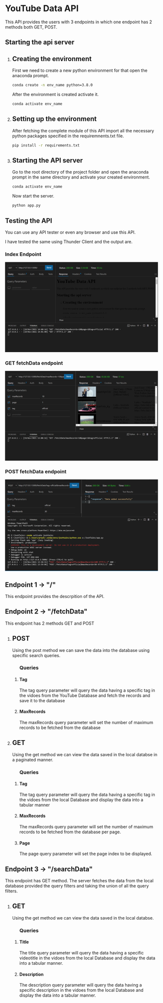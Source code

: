# YouTube Data API
This API provides the users with 3 endpoints in which one endpoint has 2 methods both GET, POST.

## Starting the api server
<ol>
<li>
<h2>Creating the environment</h2>
First we need to create a new python environment for that open the anaconda prompt.

```sh
conda create -n env_name python=3.8.0
```
After the environment is created activate it.
```sh
conda activate env_name
```
</li>
<li>
<h2>Setting up the environment</h2>
After fetching the complete module of this API import all the necessary python packages specified in the requiremnents.txt file.

```sh
pip install -r requirements.txt
```
</li>
<li>
<h2>Starting the API server</h2>
Go to the root directory of the project folder and open the anaconda prompt in the same directory and activate your created environment.

```sh
conda activate env_name
```

Now start the server.

```sh
python app.py
```
</li>
</ol>

<p>
<h2>
Testing the API
</h2>
You can use any API tester or even any browser and use this API.

I have tested the same using Thunder Client and the output are.

### Index Endpoint
![Index Request](static\images\index.PNG)
### GET fetchData endpoint
![GET Request](static\images\get.PNG)
### POST fetchData endpoint
![POST Request](static\images\post.PNG)
</p>

## Endpoint 1 -> "/"
This endpoint provides the descrpition of the API.

## Endpoint 2 -> "/fetchData"
This endpoint has 2 methods GET and POST
<ol>
<li>
<h2>POST</h2>
<p>
    Using the post method we can save the data into the database using specific search queries.
<ol>
<h3>    
    Queries
</h3>
<li>
<h4>Tag</h4>
The tag query parameter will query the data having a specific tag in the vidoes from the YouTube Database and fetch the records and save it to the database
</li>
<li>
<h4>MaxRecords</h4>
The maxRecords query parameter will set the number of maximum records to be fetched from the database
</li>
</ol>
</li>
<li>
<h2>GET</h2>
<p>
    Using the get method we can view the data saved in the local databse in a paginated manner.
<ol>
<h3>    
    Queries
</h3>
<li>
<h4>Tag</h4>
The tag query parameter will query the data having a specific tag in the vidoes from the local Database and display the data into a tabular manner
</li>
<li>
<h4>MaxRecords</h4>
The maxRecords query parameter will set the number of maximum records to be fetched from the database per page.
</li>
<li>
<h4>Page</h4>
The page query parameter will set the page index to be displayed.
</li>
</ol>
</li>
</ol>
</p> 
</li>
</ol>

## Endpoint 3 -> "/searchData"
This endpoint has GET method.
The server fetches the data from the local database provided the query filters and taking the union of all the query filters.
<ol>
<li>
<h2>GET</h2>
<p>
    Using the get method we can view the data saved in the local databse.
<ol>
<h3>    
    Queries
</h3>
<li>
<h4>Title</h4>
The title query parameter will query the data having a specific videotitle in the vidoes from the local Database and display the data into a tabular manner.
</li>
<li>
<h4>Description</h4>
The description query parameter will query the data having a specific description in the vidoes from the local Database and display the data into a tabular manner.
</li>

</ol>
</li>
</ol>
</p> 
</li>
</ol>